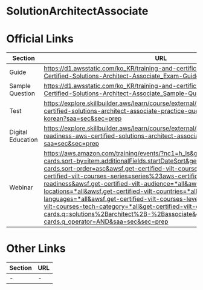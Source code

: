 # SolutionArchitectAssociate

# Official Links
|Section|URL|
|----|---|
|Guide|https://d1.awsstatic.com/ko_KR/training-and-certification/docs-sa-assoc/AWS-Certified-Solutions-Architect-Associate_Exam-Guide.pdf|
|Sample Question|https://d1.awsstatic.com/ko_KR/training-and-certification/docs-sa-assoc/AWS-Certified-Solutions-Architect-Associate_Sample-Questions.pdf|
|Test|https://explore.skillbuilder.aws/learn/course/external/view/elearning/13363/aws-certified-solutions-architect-associate-practice-question-set-saa-c03-korean?saa=sec&sec=prep|
|Digital Education|https://explore.skillbuilder.aws/learn/course/external/view/elearning/125/exam-readiness-aws-certified-solutions-architect-associate-digital?saa=sec&sec=prep|
|Webinar|https://aws.amazon.com/training/events/?nc1=h_ls&get-certified-vilt-courses-cards.sort-by=item.additionalFields.startDateSort&get-certified-vilt-courses-cards.sort-order=asc&awsf.get-certified-vilt-courses-type=*all&awsf.get-certified-vilt-courses-series=series%23aws-certification-exam-readiness&awsf.get-certified-vilt-audience=*all&awsf.get-certified-vilt-locations=*all&awsf.get-certified-vilt-countries=*all&awsf.get-certified-vilt-languages=*all&awsf.get-certified-vilt-courses-level=*all&awsf.get-certified-vilt-courses-tech-category=*all&get-certified-vilt-courses-cards.q=solutions%2Barchitect%2B-%2Bassociate&get-certified-vilt-courses-cards.q_operator=AND&saa=sec&sec=prep|

# Other Links
|Section|URL|
|----|---|
|-|-|
